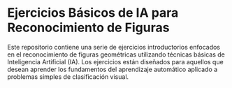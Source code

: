
# Ejercicios Básicos de IA para Reconocimiento de Figuras

Este repositorio contiene una serie de ejercicios introductorios enfocados en el reconocimiento de figuras geométricas utilizando técnicas básicas de Inteligencia Artificial (IA). Los ejercicios están diseñados para aquellos que desean aprender los fundamentos del aprendizaje automático aplicado a problemas simples de clasificación visual.
